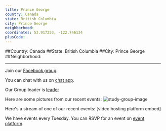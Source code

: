 ```yaml
---
title: Prince George
country: Canada
state: British Columbia
city: Prince George
neighborhood: 
coordinates: 53.917253, -122.746134
plusCode:
---
```


##Country: Canada
##State: British Columbia
##City: Prince George
##Neighborhood: 
*****
Join our [Facebook group](https://www.facebook.com/groups/free.code.camp.princegeorge).

You can chat with us on [chat app]().

Our Group leader is [leader]()

Here are some pictures from our recent events:
![study-group-image]()

Here's a stream of one of our recent events:
[video hosting platform embed]

We have events every Tuesday. You can RSVP for an event on [event platform]().
